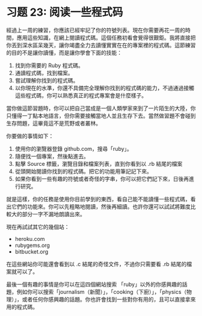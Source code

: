 # 习题 23: 阅读一些程式码

經過上一周的練習，你應該已​​經牢記了你的符號列表。現在你需要再花一周的時間，應用這些知識，在網上閱讀程式碼。這個任務初看會覺得很艱鉅。我將直接把你丟到深水區呆幾天，讓你竭盡全力去讀懂實實在在的專案裡的程式碼。這節練習的目的不是讓你讀懂，而是讓你學會下面的技能：

1.  找到你需要的 Ruby 程式碼。
2.  通讀程式碼，找到檔案。
3.  嘗試理解你找到的程式碼。
4.  以你現在的水準，你還不具備完全理解你找到的程式碼的能力，不過通過接觸這些程式碼，你可以熟悉真正的程式專案會是什麼樣子。

當你做這節習題時，你可以把自己當成是一個人類學家來到了一片陌生的大陸，你只懂得一丁點本地語言，但你需要接觸當地人並且生存下去。當然做習題不會碰到生存問題，這畢竟這不是荒野或者叢林。

你要做的事情如下：

1.  使用你的瀏覽器登錄 github.com，搜尋「ruby」。
2.  隨便找一個專案，然後點進去。
3.  點擊 Source 標籤，瀏覽目錄和檔案列表，直到你看到以 .rb 結尾的檔案
4.  從頭開始閱讀你找到的程式碼。把它的功能用筆記記下來。
5.  如果你看到一些有趣的符號或者奇怪的字串，你可以把它們記下來，日後再進行研究。

就是這樣，你的任務是使用你目前學到的東西，看自己能不能讀懂一些程式碼，看出它們的功能來。你可以先粗略地閱讀，然後再細讀。也許你還可以試試將難度比較大的部分一字不漏地朗讀出來。

現在再試試其它的幾個站：

*   heroku.com
*   rubygems.org
*   bitbucket.org

在這些網站你可能還會看到以 .c 結尾的奇怪文件，不過你只需要看 .rb 結尾的檔案就可以了。

最後一個有趣的事情是你可以在這四個​​網站搜索 「ruby」以外的你感興趣的話題，例如你可以搜索「journalism（新聞）」，「cooking（下廚）」，「physics（物理）」，或者任何你感興趣的話題。你也許會找到一些對你有用的，且可以直接拿來用的程式碼。